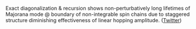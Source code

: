 
Exact diagonalization & recursion shows non-perturbatively long lifetimes of Majorana mode @ boundary of non-integrable spin chains due to staggered structure diminishing effectiveness of linear hopping amplitude. ([Twitter](https://twitter.com/JoshuahHeath/status/1301172990391001090))
